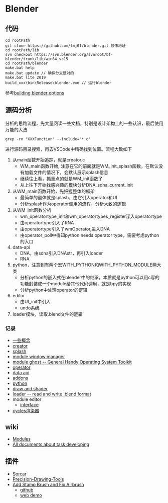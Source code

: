 # Blender

## 代码

```shell
cd rootPath
git clone https://github.com/lmj01/blender.git 镜像地址
cd rootPath/lib 
svn checkout https://svn.blender.org/svnroot/bf-blender/trunk/lib/win64_vc15
cd rootPath/blender 
make.bat help
make.bat update // 确保分支是对的 
make.bat lite 2019
build_xxx\bin\Release\blender.exe // 运行blender
```
参考[building blender options](https://wiki.blender.org/wiki/Building_Blender/Options)

## 源码分析

分析的思路流程，先大量阅读一些文档，特别是设计架构上的一些认识，最后使用万能的大法
```shell
grep -rn "XXXFunction" --include="*.c"
```
进行源码目录搜索，再去VSCode中精确找到位置。流程大致如下

1. 从main函数开始追踪，就是creator.c
    - WM_main函数开始, 注意在它的前面就是WM_init_splash函数，在默认没有加载文件的情况下，会默认展示splash信息
    - 继续往上看，抓重点的就是WM_init函数了
    - 从上往下开始找感兴趣的模块分析DNA_sdna_current_init
2. 从WM_main函数开始，先把握整体的框架
	- 最简单的窗体就是splash，由它引入operator和UI
    - 分析splash作为operator调用的流程，分析大致的逻辑
3. 从WM_init函数分析
    - wm_operatortype_init和wm_operatortypes_register深入operatortype
    - 由operatortype引入了RNA
    - 由operatortype引入了wmOperator,进入DNA
    - 由operator_poll中得知python needs operator type，需要考虑python的入口
4. data-api
    - DNA，由sdna引入DNAstr，再引入loader
    - RNA
5. python，注意到有两个宏WITH_PYTHON和WITH_PYTHON_MODULE两大类
    - 分析python的嵌入式在blender中的继承，本质就是python可以用c写的功能封装成一个module给其他代码调用，就是bpy的实现
    - 分析python中处理operator的逻辑
6. editor
    - 由UI_init中引入
    - undo系统
7. loader模块，读取.blend文件的逻辑

### 记录

- [一些概念](/cg/blender/concepts/blender.md)
- [creator](/cg/blender/concepts/creator.md)
- [splash](/cg/blender/concepts/splash.md)
- [module window manager](/cg/blender/concepts/windowmanager.md)
- [module ghost -- General Handy Operating System Toolkit](/cg/blender/concepts/ghost.md)
- [operator](/cg/blender/concepts/operator.md)
- [data api](/cg/blender/concepts/data_api.md)
- [addons](/cg/blender/concepts/addon.md)
- [python](/cg/blender/concepts/python.md)
- [draw and shader](/cg/blender/concepts/index.md)
- [loader -- read and write .blend format](/cg/blender/concepts/loader.md)
- module editor
    - [interface](/cg/blender/editors/interface.md)
- [cycles渲染器](/cg/blender/cycles.md)

## wiki

- [Modules](https://wiki.blender.org/wiki/Modules)
- [All documents about task developing](https://developer.blender.org/search/)

## 插件

- [Sorcar](https://github.com/aachman98/Sorcar)
- [Precision-Drawing-Tools](https://github.com/Clockmender/Precision-Drawing-Tools)
- [Add Stamp Brush and Fix Airbrush](https://devtalk.blender.org/t/add-stamp-brush-and-fix-airbrush/30884)
    - [github](https://github.com/ShenCiao/Ciallo)
    - [web demo](https://shenciao.github.io/Ciallo/)